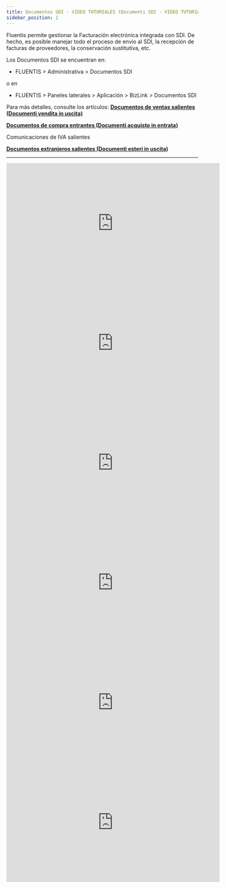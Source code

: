 ```yaml
---
title: Documentos SDI - VIDEO TUTORIALES (Documenti SDI - VIDEO TUTORIALS)
sidebar_position: 1
---
```


Fluentis permite gestionar la Facturación electrónica integrada con SDI. De hecho, es posible manejar todo el proceso de envío al SDI, la recepción de facturas de proveedores, la conservación sustitutiva, etc.

Los Documentos SDI se encuentran en:

 - FLUENTIS > Administrativa > Documentos SDI

o en

 - FLUENTIS > Paneles laterales > Aplicación > BizLink > Documentos SDI

 Para más detalles, consulte los artículos: **[Documentos de ventas salientes (Documenti vendita in uscita)](/docs/finance-area/sdi-documents/outgoing-sales-documents)**

**[Documentos de compra entrantes (Documenti acquisto in entrata)](/docs/finance-area/sdi-documents/incoming-purchase-documents)**

Comunicaciones de IVA salientes

**[Documentos extranjeros salientes (Documenti esteri in uscita)](/docs/finance-area/sdi-documents/outgoing-foreign-purchase-documents)**

---

<iframe width="560" height="315" src="https://www.youtube.com/embed/2obPKWM9aFE" title="YouTube video player" frameborder="0" allowfullscreen="true"></iframe>

<iframe width="560" height="315" src="https://www.youtube.com/embed/hnEjquEtLDo" title="YouTube video player" frameborder="0" allowfullscreen="true"></iframe>

<iframe width="560" height="315" src="https://www.youtube.com/embed/2UbRju_n0sI" title="YouTube video player" frameborder="0" allowfullscreen="true"></iframe>

<iframe width="560" height="315" src="https://www.youtube.com/embed/mIsN2W8NPO0" title="YouTube video player" frameborder="0" allowfullscreen="true"></iframe>

<iframe width="560" height="315" src="https://www.youtube.com/embed/CY522zV62m4" title="YouTube video player" frameborder="0" allowfullscreen="true"></iframe>

<iframe width="560" height="315" src="https://www.youtube.com/embed/ajdn5TBdp9A" title="YouTube video player" frameborder="0" allowfullscreen="true"></iframe>